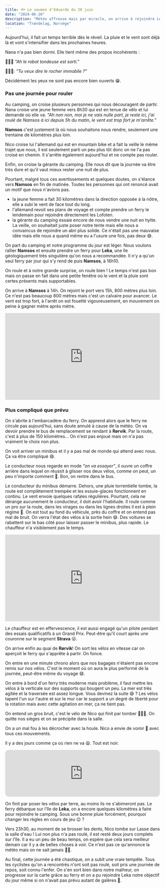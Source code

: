 ```yaml
---
title: 🐟 Le saumon d'Eduardo du 20 juin
date: "2024-06-20"
description: "Météo affreuse mais par miracle, on arrive à rejoindre Leka !"
location: "Trøndelag, Norvège"
---
```


Aujourd'hui, il fait un temps terrible dès le réveil. La pluie et le vent sont déjà là et vont s'intensifier dans les prochaines heures.

Nana n'a pas bien dormi. Elle tient même des propos incohérents :

🙆🏼‍♀️ _"Ah le robot tondeuse est sorti._"

💁🏼‍♂️: _"Tu veux dire le rocher immobile ?"_

Décidément les yeux ne sont pas encore bien ouverts 😁.

### Pas une journée pour rouler

Au camping, on croise plusieurs personnes qui nous découragent de partir. Nana croise une jeune femme vers 8h30 qui est en tenue de vélo et lui demande où elle va. _"Ah non non, moi je ne vais nulle part, je reste ici, j'ai roulé de Namsos à ici depuis 5h du matin, le vent est trop fort je m'arrête."_

**Namsos** c'est justement là où nous souhaitons nous rendre, seulement une trentaine de kilomètres plus loin.

Nico croise lui l'allemand qui est en mountain bike et a fait la veille le même trajet que nous, il est seulement parti un peu plus tôt donc on ne l'a pas croisé en chemin. Il s'arrête également aujourd'hui et ne compte pas rouler.

Enfin, on croise la gérante du camping. Elle nous dit que la journée va être très dure et qu'il vaut mieux rester une nuit de plus.

Pourtant, malgré tous ces avertissements et quelques doutes, on s'élance vers **Namsos** en fin de matinée. Toutes les personnes qui ont renoncé avait un motif que nous n'avions pas.

- la jeune femme a fait 30 kilomètres dans la direction opposée à la nôtre, elle a subi le vent de face tout du long.
- l'allemand revoit ses plans de voyage et compte prendre un ferry le lendemain pour rejoindre directement les Lofoten.
- la gérante du camping essaie encore de nous vendre une nuit en hytte. La veille, on souhaitait juste poser notre tente mais elle nous a convaincus de rejoindre un abri plus solide. Ce n'était pas une mauvaise idée mais elle nous a quand même eu a l'usure une fois, pas deux 😅.

On part du camping et notre programme du jour est léger. Nous voulons rallier **Namsos** et ensuite prendre un ferry pour **Leka**, une île géologiquement très singulière qu'on nous a recommandée. Il n'y a qu'un seul ferry par jour qui s'y rend de puis **Namsos**, à 16h10.

On roule et à notre grande surprise, on roule bien ! Le temps n'est pas bon mais on passe en fait dans une petite fenêtre où le vent et la pluie sont certes présents mais supportables.

On arrive à **Namsos** à 14h. On rejoint le port vers 15h, 800 mètres plus loin. Ce n'est pas beaucoup 800 mètres mais c'est un calvaire pour avancer. Le vent est trop fort, à l'arrêt on est fouetté vigoureusement, en mouvement on peine à gagner mètre après mètre.

<div style="width: 100%; height: 0; position: relative; padding-bottom: 56%;"><iframe src="https://giphy.com/embed/Q3iJyAttzSS6VesgoG" style="top: 0; left: 0; width: 100%; height: 100%; position: absolute; border: 0;" allowfullscreen scrolling="no" allow="encrypted-media;" class="giphy-embed"></iframe></div>

### Plus compliqué que prévu

On s'abrite à l'embarcadère du ferry. On apprend alors que le ferry ne circule pas aujourd'hui, sans doute annulé à cause de la météo. On va devoir prendre le bus de remplacement se rendant à **Rørvik**. Par la route, c'est à plus de 150 kilomètres... On n'est pas enjoué mais on n'a pas vraiment le choix non plus.

On voit arriver un minibus et il y a pas mal de monde qui attend avec nous. Ça va être compliqué 😅.

Le conducteur nous regarde en mode _"on va essayer"_, il ouvre un coffre arrière dans lequel on réussit à glisser nos deux vélos, comme on peut, un peu n'importe comment 🫤. Bon, on rentre dans le bus.

Le conducteur du minibus démarre. Dehors, une pluie torrentielle tombe, la route est complètement trempée et les essuie-glaces fonctionnent en continu. Le vent envoie quelques rafales régulières. Pourtant, cela ne dérange aucunement le conducteur, il doit avoir l'habitude. Il roule comme un pro sur la route, dans les virages ou dans les lignes droites il est à plein régime 🤣. On est tout au fond du véhicule, près du coffre et on entend pas mal de bruit. On verra l'état des vélos à la sortie hein 😅. Des voitures se rabattent sur le bas côté pour laisser passer le minibus, plus rapide. Le chauffeur n'a visiblement pas le temps.

<div style="width: 100%; height: 0; position: relative; padding-bottom: 56%;"><iframe src="https://giphy.com/embed/xT39CVCn6Eq8Ve9FZu" style="top: 0; left: 0; width: 100%; height: 100%; position: absolute; border: 0;" allowfullscreen scrolling="no" allow="encrypted-media;" class="giphy-embed"></iframe></div>

Le chauffeur est en effervescence, il est aussi engagé qu'un pilote pendant des essais qualificatifs à un Grand Prix. Peut-être qu'il court après une couronne sur le segment **Strava** 😮.

On arrive enfin au quai de **Rørvik**! On sort les vélos en vitesse car on aperçoit le ferry qui s'apprête à partir. On fonce.

On entre en une minute chrono alors que nos bagages n'étaient pas encore remis sur nos vélos. C'est le moment où on aura le plus performé de la journée, peut-être même du voyage 😅.

On entre à bord d'un ferry très moderne mais problème, il faut mettre les vélos à la verticale sur des supports qui bougent un peu. La mer est très agitée et la traversée est assez longue. Vous devinez la suite 😅 ? Les vélos tapent l'un sur l'autre et sur le mur car le support a un degré de liberté pour la rotation mais avec cette agitation en mer, ça ne tient pas.

On entend un gros bruit, c'est le vélo de Nico qui finit par tomber 🤦🏼‍♂️. On quitte nos sièges et on se précipite dans la salle.

On a un mal fou à les décrocher avec la houle. Nico a envie de vomir 🤢 avec tous ces mouvements.

Il y a des jours comme ça où rien ne va 😫. Tout est noir.

<iframe style="border-radius:12px" src="https://open.spotify.com/embed/track/4OcU4PvwbY9vdLMxe7Lqif?utm_source=generator" width="100%" height="152" frameBorder="0" allow="autoplay; clipboard-write; encrypted-media; picture-in-picture" loading="lazy"></iframe>

On finit par poser les vélos par terre, au moins ils ne s'abimeront pas. Le ferry débarque sur l'île de **Leka**, on a encore quelques kilomètres à faire pour rejoindre le camping. Sous une bonne pluie forcément, pourquoi changer les règles en cours de jeu 😉 ?

Vers 23h30, au moment de se brosser les dents, Nico tombe sur Lasse dans la salle d'eau ! Lui non plus n'a pas roulé, il est resté deux jours complets sur l'île. Il a eu un peu de beau temps, on espère que cela sera meilleur demain car il y a de belles choses à voir. Ce n'est pas ce qu'annonce la météo mais on ne sait jamais 🤞🏼.

Au final, cette journée a été chaotique, on a subit une vraie tempête. Tous les cyclistes qu'on a rencontrés n'ont soit pas roulé, soit pris une journée de repos, soit connu l'enfer. On s'en sort bien dans notre malheur, on progresse sur la carte grâce au ferry et on a pu rejoindre Leka notre objectif du jour même si on n'avait pas prévu autant de galères 🫤.

